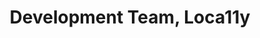 ---
name: Abdul
title: Development Team, Loca11y
tags:
  - ta11y
picture: ../../images/team/Ta11y-Cat.png
---